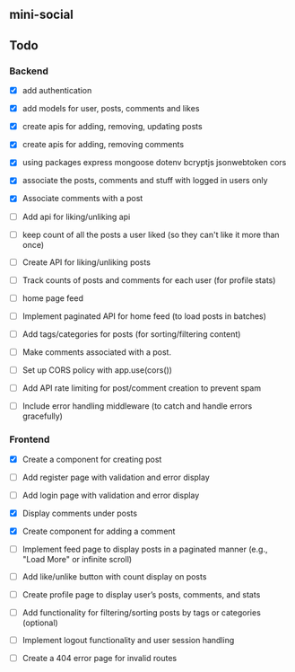 ## mini-social

## Todo

### Backend

- [x] add authentication
- [x] add models for user, posts, comments and likes 
- [x] create apis for adding, removing, updating posts
- [x] create apis for adding, removing comments
- [x] using packages express mongoose dotenv bcryptjs jsonwebtoken cors
- [x] associate the posts, comments and stuff with logged in users only
- [x] Associate comments with a post
- [ ] Add api for liking/unliking api
- [ ] keep count of all the posts a user liked (so they can't like it more than once)
- [ ] Create API for liking/unliking posts
- [ ] Track counts of posts and comments for each user (for profile stats)
- [ ] home page feed
- [ ] Implement paginated API for home feed (to load posts in batches)
- [ ] Add tags/categories for posts (for sorting/filtering content)
- [ ] Make comments associated with a post. 
- [ ] Set up CORS policy with app.use(cors())
- [ ] Add API rate limiting for post/comment creation to prevent spam
- [ ] Include error handling middleware (to catch and handle errors gracefully)



### Frontend
- [x] Create a component for creating post
- [ ] Add register page with validation and error display
- [ ] Add login page with validation and error display
- [x] Display comments under posts
- [x] Create component for adding a comment
- [ ] Implement feed page to display posts in a paginated manner (e.g., "Load More" or infinite scroll)
- [ ] Add like/unlike button with count display on posts
- [ ] Create profile page to display user’s posts, comments, and stats
- [ ] Add functionality for filtering/sorting posts by tags or categories (optional)
- [ ] Implement logout functionality and user session handling
- [ ] Create a 404 error page for invalid routes
 


